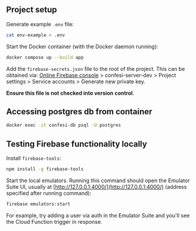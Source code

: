 ## Project setup

Generate example `.env` file:
```sh
cat env-example > .env
```

Start the Docker container (with the Docker daemon running):
```sh
docker compose up --build app
```

Add the `firebase-secrets.json` file to the root of the project. This can be obtained via: [Online Firebase console](https://console.firebase.google.com/) > confesi-server-dev > Project settings > Service accounts > Generate new private key.

**Ensure this file is not checked into version control**.

## Accessing postgres db from container

```sh
docker exec -it confesi-db psql -U postgres
```

## Testing Firebase functionality locally

Install `firebase-tools`:

```sh
npm install -g firebase-tools
```

Start the local emulators. Running this command should open the Emulator Suite UI, usually at [http://127.0.0.1:4000/](http://127.0.0.1:4000/) (address specified after running command):

```sh
firebase emulators:start
```

For example, try adding a user via auth in the Emulator Suite and you'll see the Cloud Function trigger in response.
